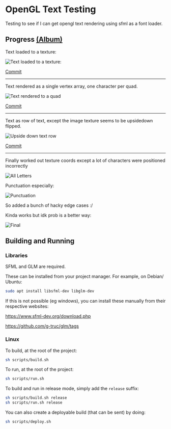 # OpenGL Text Testing

Testing to see if I can get opengl text rendering using sfml as a font loader.

## Progress [(Album)](https://imgur.com/a/HulQLra)

Text loaded to a texture:

![Text loaded to a texture:](https://i.imgur.com/LdkzzWk.png)

[Commit](https://github.com/Hopson97/opengl-text/tree/1217595952a72f73bd78b04eda9d59735d56876c)

___

Text rendered as a single vertex array, one character per quad.

![Text rendered to a quad](https://i.imgur.com/zY42eof.png)

[Commit](https://github.com/Hopson97/opengl-text/tree/e1a90a02a6b6a542813535ff324d2886910b04af)

____

Text as row of text, except the image texture seems to be upsidedown flipped.

![Upside down text row](https://i.imgur.com/EHqVyYT.png)

[Commit](https://github.com/Hopson97/opengl-text/commit/5813c3f56e0b1a9246035c2a2f367a5d224d7969)


____

Finally worked out texture coords except a lot of characters were positioned incorrectly

![All Letters](https://i.imgur.com/hVicTD8g.png)

Punctuation especially:

![Punctuation](https://i.imgur.com/jndDELM.png)

So added a bunch of hacky edge cases :/

Kinda works but idk prob is a better way:

![Final](https://cdn.discordapp.com/attachments/113418926909644800/671844350854168596/unknown.png)



## Building and Running

### Libraries

SFML and GLM are required.

These can be installed from your project manager. For example, on Debian/ Ubuntu:

```sh
sudo apt install libsfml-dev libglm-dev
```

If this is not possible (eg windows), you can install these manually from their respective websites:

https://www.sfml-dev.org/download.php

https://github.com/g-truc/glm/tags

### Linux

To build, at the root of the project:

```sh
sh scripts/build.sh
```

To run, at the root of the project:

```sh
sh scripts/run.sh
```

To build and run in release mode, simply add the `release` suffix:

```sh
sh scripts/build.sh release
sh scripts/run.sh release
```

You can also create a deployable build (that can be sent) by doing:

```sh
sh scripts/deploy.sh
```
